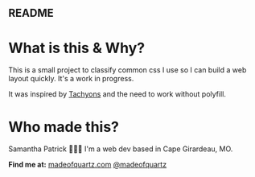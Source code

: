 README
------------

# What is this & Why?
This is a small project to classify common css I use so I can build a web layout quickly. It's a work in progress.

It was inspired by [Tachyons](http://tachyons.io/) and the need to work without polyfill.

# Who made this?
Samantha Patrick 👩🏻‍💻
I'm a web dev based in Cape Girardeau, MO.

**Find me at:**
[madeofquartz.com](http://madeofquartz.com/)
[@madeofquartz](http://twitter.com/madeofquartz)
